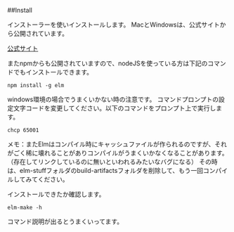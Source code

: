 ##Install

インストーラーを使いインストールします。
MacとWindowsは、公式サイトから公開されています。

[公式サイト](http://elm-lang.org/install)

またnpmからも公開されていますので、nodeJSを使っている方は下記のコマンドでもインストールできます。

```
npm install -g elm
```

windows環境の場合でうまくいかない時の注意です。
コマンドプロンプトの設定文字コードを変更してください。以下のコマンドをプロンプト上で実行します。

```
chcp 65001
```

メモ：またElmはコンパイル時にキャッシュファイルが作られるのですが、それがごく稀に壊れることがありコンパイルがうまくいかなくなることがあります。（存在してリンクしているのに無いといわれるみたいなバグになる）
その時は、elm-stuffフォルダのbuild-artifactsフォルダを削除して、もう一回コンパイルしてみてください。


インストールできたか確認します。

```
elm-make -h
```

コマンド説明が出るとうまくいってます。
